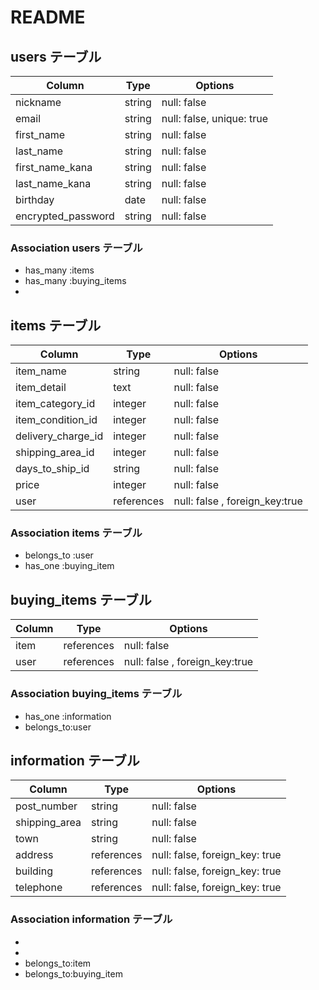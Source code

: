 # README

## users テーブル




| Column             | Type   | Options     |
| ------------------ | ------ | ----------- |
| nickname           | string | null: false |
| email              | string | null: false, unique: true |
| first_name         | string | null: false |
| last_name          | string | null: false |
| first_name_kana    | string | null: false |
| last_name_kana     | string | null: false |
| birthday           |  date  | null: false |
| encrypted_password | string | null: false |




### Association  users テーブル

- has_many :items
- has_many :buying_items
- 

## items テーブル


| Column            |  Type   | Options                       |
| ------------------| ------  | -----------                   |
| item_name         | string  | null: false                   |
| item_detail       |  text   | null: false                   |
| item_category_id  | integer | null: false                   |
| item_condition_id | integer | null: false                   |
| delivery_charge_id| integer | null: false                   |
| shipping_area_id  | integer | null: false                   |
| days_to_ship_id   | string  | null: false                   |
| price             | integer | null: false                   |
| user              |references| null: false , foreign_key:true|


### Association  items テーブル

- belongs_to :user
- has_one :buying_item


## buying_items テーブル

| Column            |  Type   | Options                       |
| ------------------| ------  | -----------                   |
| item              |references| null: false                   |
| user              |references| null: false , foreign_key:true|


### Association  buying_items テーブル
- has_one :information
- belongs_to:user

## information テーブル

| Column            |  Type   | Options                       |
| ------------------| ------  | -----------                   |
| post_number       |  string | null: false                   |
| shipping_area     | string  | null: false                   |
| town              |  string | null: false                   |
| address           | references | null: false, foreign_key: true |
| building          | references | null: false, foreign_key: true |
| telephone         | references | null: false, foreign_key: true |

### Association information テーブル
- 
-
- belongs_to:item
- belongs_to:buying_item